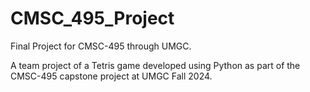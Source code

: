 # CMSC_495_Project
Final Project for CMSC-495 through UMGC.

 A team project of a Tetris game developed using Python as part of the CMSC-495 capstone project at UMGC Fall 2024.


